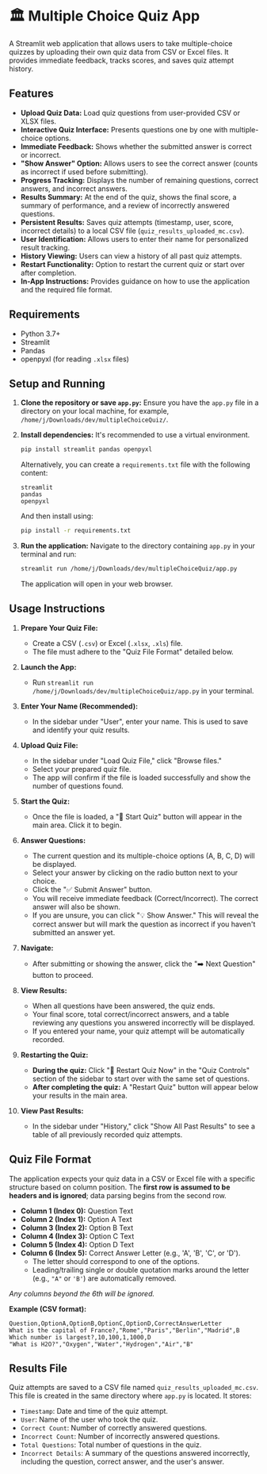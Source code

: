 # 🏛️ Multiple Choice Quiz App

A Streamlit web application that allows users to take multiple-choice quizzes by uploading their own quiz data from CSV or Excel files. It provides immediate feedback, tracks scores, and saves quiz attempt history.

## Features

*   **Upload Quiz Data:** Load quiz questions from user-provided CSV or XLSX files.
*   **Interactive Quiz Interface:** Presents questions one by one with multiple-choice options.
*   **Immediate Feedback:** Shows whether the submitted answer is correct or incorrect.
*   **"Show Answer" Option:** Allows users to see the correct answer (counts as incorrect if used before submitting).
*   **Progress Tracking:** Displays the number of remaining questions, correct answers, and incorrect answers.
*   **Results Summary:** At the end of the quiz, shows the final score, a summary of performance, and a review of incorrectly answered questions.
*   **Persistent Results:** Saves quiz attempts (timestamp, user, score, incorrect details) to a local CSV file (`quiz_results_uploaded_mc.csv`).
*   **User Identification:** Allows users to enter their name for personalized result tracking.
*   **History Viewing:** Users can view a history of all past quiz attempts.
*   **Restart Functionality:** Option to restart the current quiz or start over after completion.
*   **In-App Instructions:** Provides guidance on how to use the application and the required file format.

## Requirements

*   Python 3.7+
*   Streamlit
*   Pandas
*   openpyxl (for reading `.xlsx` files)

## Setup and Running

1.  **Clone the repository or save `app.py`:**
    Ensure you have the `app.py` file in a directory on your local machine, for example, `/home/j/Downloads/dev/multipleChoiceQuiz/`.

2.  **Install dependencies:**
    It's recommended to use a virtual environment.
    ```bash
    pip install streamlit pandas openpyxl
    ```
    Alternatively, you can create a `requirements.txt` file with the following content:
    ```
    streamlit
    pandas
    openpyxl
    ```
    And then install using:
    ```bash
    pip install -r requirements.txt
    ```

3.  **Run the application:**
    Navigate to the directory containing `app.py` in your terminal and run:
    ```bash
    streamlit run /home/j/Downloads/dev/multipleChoiceQuiz/app.py
    ```
    The application will open in your web browser.

## Usage Instructions

1.  **Prepare Your Quiz File:**
    *   Create a CSV (`.csv`) or Excel (`.xlsx`, `.xls`) file.
    *   The file must adhere to the "Quiz File Format" detailed below.

2.  **Launch the App:**
    *   Run `streamlit run /home/j/Downloads/dev/multipleChoiceQuiz/app.py` in your terminal.

3.  **Enter Your Name (Recommended):**
    *   In the sidebar under "User", enter your name. This is used to save and identify your quiz results.

4.  **Upload Quiz File:**
    *   In the sidebar under "Load Quiz File," click "Browse files."
    *   Select your prepared quiz file.
    *   The app will confirm if the file is loaded successfully and show the number of questions found.

5.  **Start the Quiz:**
    *   Once the file is loaded, a "🚀 Start Quiz" button will appear in the main area. Click it to begin.

6.  **Answer Questions:**
    *   The current question and its multiple-choice options (A, B, C, D) will be displayed.
    *   Select your answer by clicking on the radio button next to your choice.
    *   Click the "✅ Submit Answer" button.
    *   You will receive immediate feedback (Correct/Incorrect). The correct answer will also be shown.
    *   If you are unsure, you can click "💡 Show Answer." This will reveal the correct answer but will mark the question as incorrect if you haven't submitted an answer yet.

7.  **Navigate:**
    *   After submitting or showing the answer, click the "➡️ Next Question" button to proceed.

8.  **View Results:**
    *   When all questions have been answered, the quiz ends.
    *   Your final score, total correct/incorrect answers, and a table reviewing any questions you answered incorrectly will be displayed.
    *   If you entered your name, your quiz attempt will be automatically recorded.

9.  **Restarting the Quiz:**
    *   **During the quiz:** Click "🔁 Restart Quiz Now" in the "Quiz Controls" section of the sidebar to start over with the same set of questions.
    *   **After completing the quiz:** A "Restart Quiz" button will appear below your results in the main area.

10. **View Past Results:**
    *   In the sidebar under "History," click "Show All Past Results" to see a table of all previously recorded quiz attempts.

## Quiz File Format

The application expects your quiz data in a CSV or Excel file with a specific structure based on column position. The **first row is assumed to be headers and is ignored**; data parsing begins from the second row.

*   **Column 1 (Index 0):** Question Text
*   **Column 2 (Index 1):** Option A Text
*   **Column 3 (Index 2):** Option B Text
*   **Column 4 (Index 3):** Option C Text
*   **Column 5 (Index 4):** Option D Text
*   **Column 6 (Index 5):** Correct Answer Letter (e.g., 'A', 'B', 'C', or 'D').
    *   The letter should correspond to one of the options.
    *   Leading/trailing single or double quotation marks around the letter (e.g., `"A"` or `'B'`) are automatically removed.

*Any columns beyond the 6th will be ignored.*

**Example (CSV format):**
```csv
Question,OptionA,OptionB,OptionC,OptionD,CorrectAnswerLetter
What is the capital of France?,"Rome","Paris","Berlin","Madrid",B
Which number is largest?,10,100,1,1000,D
"What is H2O?","Oxygen","Water","Hydrogen","Air","B"
```

## Results File

Quiz attempts are saved to a CSV file named `quiz_results_uploaded_mc.csv`. This file is created in the same directory where `app.py` is located. It stores:
*   `Timestamp`: Date and time of the quiz attempt.
*   `User`: Name of the user who took the quiz.
*   `Correct Count`: Number of correctly answered questions.
*   `Incorrect Count`: Number of incorrectly answered questions.
*   `Total Questions`: Total number of questions in the quiz.
*   `Incorrect Details`: A summary of the questions answered incorrectly, including the question, correct answer, and the user's answer.